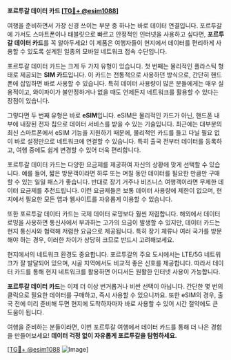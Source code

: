 **포르투갈 데이터 카드 [[TG💪+ @esim1088](https://t.me/s/esim1088)]**

여행을 준비하면서 가장 신경 쓰이는 부분 중 하나는 바로 데이터 연결입니다. 포르투갈에 가서도 스마트폰이나 태블릿으로 빠르고 안정적인 인터넷을 사용하고 싶다면, **포르투갈 데이터 카드**를 꼭 알아두세요! 이 제품은 여행자들이 현지에서 데이터를 편리하게 사용할 수 있도록 설계된 일종의 모바일 네트워크 접속 수단입니다.

포르투갈 데이터 카드는 크게 두 가지 유형이 있습니다. 첫 번째는 물리적인 플라스틱 형태로 제공되는 **SIM 카드**입니다. 이 카드는 전통적으로 사용하던 방식으로, 간단히 핸드폰에 삽입하면 바로 사용할 수 있습니다. 특히 데이터 사용량이 많은 분들에게는 매우 실용적이고, 와이파이가 불안정하거나 없을 때도 언제든지 네트워크를 활용할 수 있다는 장점이 있습니다.

그렇다면 두 번째 유형은 바로 **eSIM**입니다. eSIM은 물리적인 카드가 아닌, 핸드폰 내부에 내장된 전자 칩으로 데이터 서비스를 받을 수 있는 기술입니다. 최근에는 대부분의 최신 스마트폰에서 eSIM 기능을 지원하기 때문에, 물리적인 카드를 들고 다닐 필요 없이 바로 설정만으로 네트워크에 연결할 수 있습니다. 특히 출국 전부터 데이터를 등록하고, 여행 중에도 쉽게 변경할 수 있어 더욱 편리합니다.

포르투갈 데이터 카드는 다양한 요금제를 제공하여 자신의 상황에 맞게 선택할 수 있습니다. 예를 들어, 짧은 방문객이라면 하루 또는 며칠 동안 데이터를 필요한 만큼만 구매할 수 있는 일일 패스가 좋습니다. 반대로 장기 거주나 비즈니스 여행객이라면 무제한 데이터 요금제를 추천드립니다. 이런 요금제들은 보통 데이터 사용량에 제한이 없으며, 현지에서 필요한 모든 앱과 웹사이트를 자유롭게 이용할 수 있습니다.

또한 포르투갈 데이터 카드는 국제 데이터 로밍보다 훨씬 저렴합니다. 해외에서 데이터 로밍을 사용하면 통신사에서 부과하는 고가의 요금이 발생할 수 있지만, 데이터 카드는 현지 통신사와 협력해 저렴한 요금으로 제공됩니다. 특히 장기 체류나 여러 국가를 방문해야 하는 경우, 이러한 차이가 상당히 크므로 반드시 고려해보세요.

현지에서의 네트워크 환경도 중요합니다. 포르투갈의 주요 도시에서는 LTE/5G 네트워크가 잘 발달되어 있으며, 시골 지역에서도 비교적 좋은 신호를 제공합니다. 따라서 데이터 카드를 통해 현지 네트워크를 활용하면 어디서든 원활한 인터넷 사용이 가능합니다.

**포르투갈 데이터 카드**는 이제 더 이상 번거롭거나 비싼 선택이 아닙니다. 간단한 몇 번의 클릭으로 필요한 데이터를 구매하고, 즉시 사용할 수 있으니까요. 또한 eSIM의 경우, 출국 전에 미리 준비해 두면 현지에 도착하자마자 바로 사용할 수 있어 시간 절약에도 큰 도움이 됩니다.

여행을 준비하는 분들이라면, 이번 포르투갈 여행에서 데이터 카드를 통해 더 나은 경험을 만들어보세요! **데이터 걱정 없이 자유롭게 포르투갈을 탐험하세요.**

[[TG💪+ @esim1088](https://t.me/s/esim1088) ![Image](https://i.postimg.cc/Y0z9fWf4/image.png)]